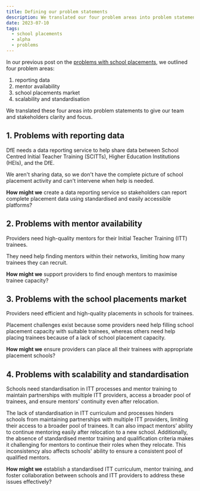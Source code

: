 ```yaml
---
title: Defining our problem statements
description: We translated our four problem areas into problem statements to give our team and stakeholders clarity and focus
date: 2023-07-10
tags:
  - school placements
  - alpha
  - problems
---
```


In our previous post on the [problems with school placements](/school-placements/problems-with-school-placements/), we outlined four problem areas:

1. reporting data
2. mentor availability
3. school placements market
4. scalability and standardisation

We translated these four areas into problem statements to give our team and stakeholders clarity and focus.

## 1. Problems with reporting data

DfE needs a data reporting service to help share data between School Centred Initial Teacher Training (SCITTs), Higher Education Institutions (HEIs), and the DfE.

We aren't sharing data, so we don't have the complete picture of school placement activity and can't intervene when help is needed.

**How might we** create a data reporting service so stakeholders can report complete placement data using standardised and easily accessible platforms?

## 2. Problems with mentor availability

Providers need high-quality mentors for their Initial Teacher Training (ITT) trainees.

They need help finding mentors within their networks, limiting how many trainees they can recruit.

**How might we** support providers to find enough mentors to maximise trainee capacity?

## 3. Problems with the school placements market

Providers need efficient and high-quality placements in schools for trainees.

Placement challenges exist because some providers need help filling school placement capacity with suitable trainees, whereas others need help placing trainees because of a lack of school placement capacity.

**How might we** ensure providers can place all their trainees with appropriate placement schools?

## 4. Problems with scalability and standardisation

Schools need standardisation in ITT processes and mentor training to maintain partnerships with multiple ITT providers, access a broader pool of trainees, and ensure mentors' continuity even after relocation.

The lack of standardisation in ITT curriculum and processes hinders schools from maintaining partnerships with multiple ITT providers, limiting their access to a broader pool of trainees. It can also impact mentors’ ability to continue mentoring easily after relocation to a new school. Additionally, the absence of standardised mentor training and qualification criteria makes it challenging for mentors to continue their roles when they relocate. This inconsistency also affects schools' ability to ensure a consistent pool of qualified mentors.

**How might we** establish a standardised ITT curriculum, mentor training, and foster collaboration between schools and ITT providers to address these issues effectively?
